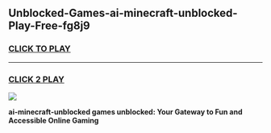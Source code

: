 
## Unblocked-Games-ai-minecraft-unblocked-Play-Free-fg8j9
<h3>
<a href="https://premium76.site?title=ai-minecraft-unblocked&ref=20M">CLICK TO PLAY</a></h3>
<hr>

<h3>
<a href="https://premium76.site?title=ai-minecraft-unblocked&ref=20M">CLICK 2 PLAY</a>
  
</h3>

<a href="https://premium76.site?title=ai-minecraft-unblocked&ref=19M"><img src="https://clearcache.store/games.png"></a>


**ai-minecraft-unblocked games unblocked: Your Gateway to Fun and Accessible Online Gaming**
